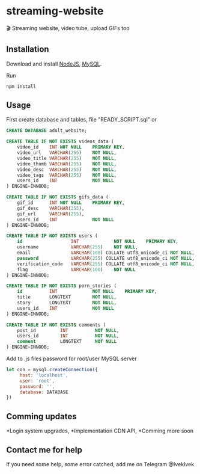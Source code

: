 # streaming-website
🎬 Streaming website, video tube, upload GIFs too

## Installation

Download and install [NodeJS](https://nodejs.org/en/), [MySQL](https://www.mysql.com/).

Run
```bash
npm install
```

## Usage

First create database and tables, file "READY_SCRIPT.sql" or 

```SQL
CREATE DATABASE adult_website;

CREATE TABLE IF NOT EXISTS videos_data (
    video_id    INT NOT NULL    PRIMARY KEY,
    video_url   VARCHAR(255)    NOT NULL,
    video_title VARCHAR(255)    NOT NULL,
    video_thumb VARCHAR(255)    NOT NULL,
    video_desc  VARCHAR(255)    NOT NULL,
    video_tags  VARCHAR(255)    NOT NULL,
    users_id    INT             NOT NULL
) ENGINE=INNODB;

CREATE TABLE IF NOT EXISTS gifs_data (
    gif_id      INT NOT NULL    PRIMARY KEY,
    gif_desc    VARCHAR(255),
    gif_url     VARCHAR(255),
	users_id    INT             NOT NULL
) ENGINE=INNODB;

CREATE TABLE IF NOT EXISTS users (
    id          		INT             NOT NULL    PRIMARY KEY,
    username    		VARCHAR(255)    NOT NULL,
    email       		VARCHAR(100) COLLATE utf8_unicode_ci NOT NULL,
    password    		VARCHAR(255) COLLATE utf8_unicode_ci NOT NULL,
	verification_code   VARCHAR(255) COLLATE utf8_unicode_ci NOT NULL,
	flag                VARCHAR(100)    NOT NULL
) ENGINE=INNODB;

CREATE TABLE IF NOT EXISTS porn_stories (
    id          INT             NOT NULL    PRIMARY KEY,
    title       LONGTEXT        NOT NULL,
    story       LONGTEXT        NOT NULL,
	users_id    INT             NOT NULL
) ENGINE=INNODB;

CREATE TABLE IF NOT EXISTS comments (
	post_id         INT          NOT NULL,
	users_id        INT          NOT NULL,
	comment         LONGTEXT     NOT NULL
) ENGINE=INNODB;
```

Add to .js files password for root/user MySQL server
```javascript
let con = mysql.createConnection({
     host: 'localhost',
     user: 'root',
     password: '',
     database: DATABASE
})
```

## Comming updates

*Login system upgrades,
*Implementation CDN API,
*Comming more soon

## Contact me for help

If you need some help, some error catched, add me on Telegram @IvekIvek

